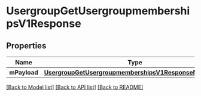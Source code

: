 # UsergroupGetUsergroupmembershipsV1Response

## Properties
Name | Type | Description | Notes
------------ | ------------- | ------------- | -------------
**mPayload** | [**UsergroupGetUsergroupmembershipsV1ResponseMPayload***](UsergroupGetUsergroupmembershipsV1ResponseMPayload.md) |  | 

[[Back to Model list]](../README.md#documentation-for-models) [[Back to API list]](../README.md#documentation-for-api-endpoints) [[Back to README]](../README.md)



